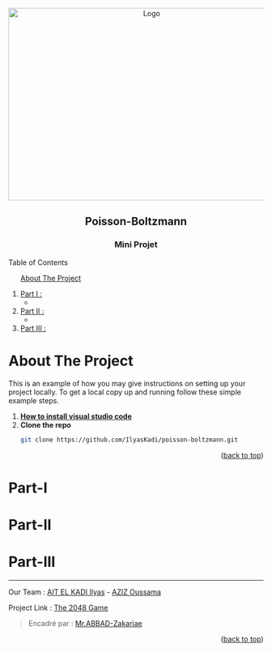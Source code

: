 <div id="top"></div>


<!-- PROJECT LOGO -->
<br />
<div align="center">
    <img src="https://user-images.githubusercontent.com/80456274/171564992-e377d833-c780-45aa-ab44-60c6b35c0425.png" alt="Logo" width="550" height="380">   
    <h2 align="center">Poisson-Boltzmann</h2>
    <h3 align="center">Mini Projet</h3>
</div>

<!-- TABLE OF CONTENTS -->

  <summary>Table of Contents</summary>
  <ol>      
      <a href="#about-the-project">About The Project</a>         
  </ol>
  <ol>
    <li>
      <a href="#Part-I">Part I :</a>
         <ul>
              <li><a href="#"></a></li>
           </ul>
    </li>
        <li>
            <a href="#Part-II">Part II :</a>
            <ul> 
              <li><a href="#"></a></li>
            </ul>
           </li> 
        <li><a href="#Part-III">Part III :</a></li>
   </ol>



<!-- ABOUT THE PROJECT -->
# About The Project
This is an example of how you may give instructions on setting up your project locally.
To get a local copy up and running follow these simple example steps.

1. [**How to install visual studio code**](https://youtu.be/MlIzFUI1QGA)
2. **Clone the repo**
   ```sh
   git clone https://github.com/IlyasKadi/poisson-boltzmann.git
   ```
 
<p align="right">(<a href="#top">back to top</a>)</p>




# Part-I 

# Part-II



# Part-III



-------------------------------------------------------------------------------------------------------------------------------------------------------------------
 Our Team     : [AIT EL KADI Ilyas](https://github.com/IlyasKadi) - [AZIZ Oussama](https://github.com/ATAMAN0)  
 
   Project Link : [The 2048 Game](https://github.com/IlyasKadi/poisson-boltzmann)   
 
  > Encadré par  : [Mr.ABBAD-Zakariae](https://github.com/IlyasKadi/poisson-boltzmann)  
                                                                                             
<p align="right">(<a href="#top">back to top</a>)</p>
